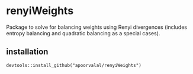 # renyiWeights

Package to solve for balancing weights using Renyi divergences (includes entropy balancing and quadratic balancing as a special cases).

## installation

```{r}
devtools::install_github("apoorvalal/renyiWeights")
```
